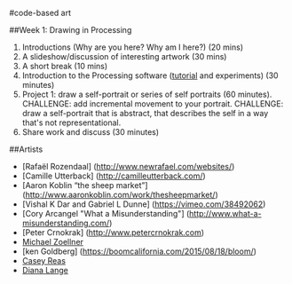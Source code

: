 #code-based art

##Week 1: Drawing in Processing

1. Introductions (Why are you here? Why am I here?) (20 mins)
2. A slideshow/discussion of interesting artwork (30 mins)
3. A short break (10 mins)
4. Introduction to the Processing software ([tutorial](https://www.raspberrypi.org/learning/introduction-to-processing/worksheet/) and experiments) (30 minutes)
5. Project 1: draw a self-portrait or series of self portraits (60 minutes).
CHALLENGE: add incremental movement to your portrait.
CHALLENGE: draw a self-portrait that is abstract, that describes the self in a way that's not representational.   
6. Share work and discuss (30 minutes) 

##Artists
* [Rafaël Rozendaal] (http://www.newrafael.com/websites/)
* [Camille Utterback] (http://camilleutterback.com/)
* [Aaron Koblin “the sheep market”] (http://www.aaronkoblin.com/work/thesheepmarket/)
* [Vishal K Dar and Gabriel L Dunne] (https://vimeo.com/38492062)
* [Cory Arcangel "What a Misunderstanding"] (http://www.what-a-misunderstanding.com/)
* [Peter Crnokrak] (http://www.petercrnokrak.com)
* [Michael Zoellner](http://i.document.m05.de/2013/05/23/joy-divisions-unknown-pleasures-printed-in-3d/)
* [ken Goldberg] (https://boomcalifornia.com/2015/08/18/bloom/)
* [Casey Reas](http://reas.com/)
* [Diana Lange](http://butdoesitfloat.com/My-job-is-to-make-images-and-leave-the-decision-making-and-conclusion)

